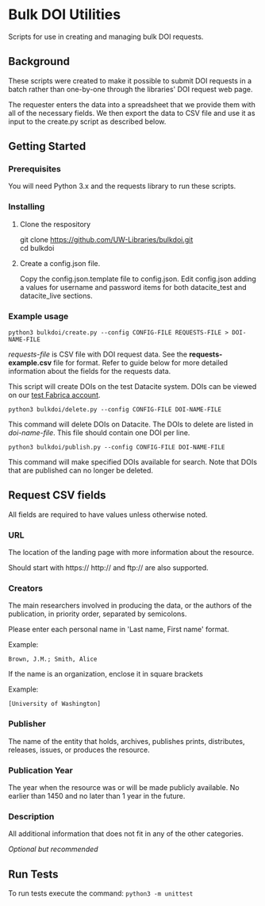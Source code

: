# Bulk DOI Utilities
Scripts for use in creating and managing bulk DOI requests.

## Background

These scripts were created to make it possible to submit DOI requests in a batch rather than one-by-one through the libraries' DOI request web page.

The requester enters the data into a spreadsheet that we provide them with all of the necessary fields. We then export the data to CSV file and use it as input to the create.py script as described below.

## Getting Started

### Prerequisites

You will need Python 3.x and the requests library to run these scripts.  

### Installing

1. Clone the respository

    git clone https://github.com/UW-Libraries/bulkdoi.git  
    cd bulkdoi  

2. Create a config.json file.

    Copy the config.json.template file to config.json. Edit config.json adding a values for username and password items for both datacite_test and datacite_live sections.  

### Example usage

```python3 bulkdoi/create.py --config CONFIG-FILE REQUESTS-FILE > DOI-NAME-FILE```   

*requests-file* is CSV file with DOI request data. See the **requests-example.csv** file for format. Refer to guide below for more detailed information about the fields for the requests data.

This script will create DOIs on the test Datacite system. DOIs can be viewed on our [test Fabrica account](https://doi.test.datacite.org/repositories/orbis.uwl).

```python3 bulkdoi/delete.py --config CONFIG-FILE DOI-NAME-FILE```

This command will delete DOIs on Datacite. The DOIs to delete are listed in *doi-name-file*. This file should contain one DOI per line.

```python3 bulkdoi/publish.py --config CONFIG-FILE DOI-NAME-FILE```

This command will make specified DOIs available for search. Note that DOIs that are published can no longer be deleted.

## Request CSV fields

All fields are required to have values unless otherwise noted.

### URL

The location of the landing page with more information about the resource. 

Should start with https://
http:// and ftp:// are also supported.

### Creators

The main researchers involved in producing the data, or the authors of the publication, in priority order, separated by semicolons.

Please enter each personal name in 'Last name, First name' format.

Example:

    Brown, J.M.; Smith, Alice

If the name is an organization, enclose it in square brackets

Example:

    [University of Washington]

### Publisher

The name of the entity that holds, archives, publishes prints, distributes, releases, issues, or produces the resource.

### Publication Year

The year when the resource was or will be made publicly available. No earlier than 1450 and no later than 1 year in the future.

### Description

All additional information that does not fit in any of the other categories.

*Optional but recommended*

## Run Tests

To run tests execute the command: ```python3 -m unittest```
